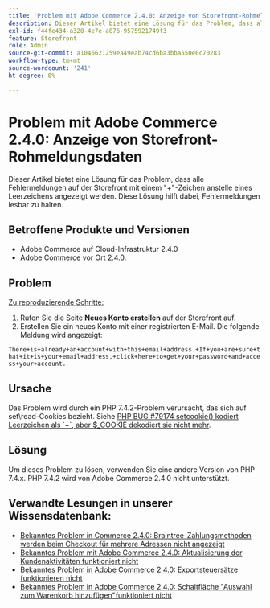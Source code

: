 ```yaml
---
title: 'Problem mit Adobe Commerce 2.4.0: Anzeige von Storefront-Rohmeldungsdaten'
description: Dieser Artikel bietet eine Lösung für das Problem, dass alle Fehlermeldungen auf der Storefront mit einem "+"-Zeichen anstelle eines Leerzeichens angezeigt werden. Diese Lösung hilft dabei, Fehlermeldungen lesbar zu halten.
exl-id: f44fe434-a320-4e7e-a876-9575921749f3
feature: Storefront
role: Admin
source-git-commit: a1046621259ea49eab74cd6ba3bba550e0c70283
workflow-type: tm+mt
source-wordcount: '241'
ht-degree: 0%

---
```


# Problem mit Adobe Commerce 2.4.0: Anzeige von Storefront-Rohmeldungsdaten

Dieser Artikel bietet eine Lösung für das Problem, dass alle Fehlermeldungen auf der Storefront mit einem &quot;+&quot;-Zeichen anstelle eines Leerzeichens angezeigt werden. Diese Lösung hilft dabei, Fehlermeldungen lesbar zu halten.

## Betroffene Produkte und Versionen

* Adobe Commerce auf Cloud-Infrastruktur 2.4.0
* Adobe Commerce vor Ort 2.4.0.

## Problem

<u>Zu reproduzierende Schritte:</u>

1. Rufen Sie die Seite **Neues Konto erstellen** auf der Storefront auf.
1. Erstellen Sie ein neues Konto mit einer registrierten E-Mail. Die folgende Meldung wird angezeigt:

`There+is+already+an+account+with+this+email+address.+If+you+are+sure+that+it+is+your+email+address,+click+here+to+get+your+password+and+access+your+account.`

## Ursache

Das Problem wird durch ein PHP 7.4.2-Problem verursacht, das sich auf set\\read-Cookies bezieht. Siehe [PHP BUG \#79174 setcookie() kodiert Leerzeichen als \`+\`, aber $\_COOKIE dekodiert sie nicht mehr](https://bugs.php.net/bug.php?id=79174).

## Lösung

Um dieses Problem zu lösen, verwenden Sie eine andere Version von PHP 7.4.x. PHP 7.4.2 wird von Adobe Commerce 2.4.0 nicht unterstützt.

## Verwandte Lesungen in unserer Wissensdatenbank:

* [Bekanntes Problem in Commerce 2.4.0: Braintree-Zahlungsmethoden werden beim Checkout für mehrere Adressen nicht angezeigt](/help/troubleshooting/payments/magento-2-4-0-braintree-not-in-multiple-addresses-checkout.md)
* [Bekanntes Problem mit Adobe Commerce 2.4.0: Aktualisierung der Kundenaktivitäten funktioniert nicht](/help/troubleshooting/miscellaneous/magento-2-4-0-refresh-on-customer-activities-does-not-work.md)
* [Bekanntes Problem in Adobe Commerce 2.4.0: Exportsteuersätze funktionieren nicht](/help/troubleshooting/miscellaneous/magento-2-4-0-known-issue-export-tax-rates-does-not-work.md)
* [Bekanntes Problem in Adobe Commerce 2.4.0: Schaltfläche &quot;Auswahl zum Warenkorb hinzufügen&quot;funktioniert nicht](/help/troubleshooting/miscellaneous/magento-2-4-0-add-selections-to-my-cart-does-not-work.md)
